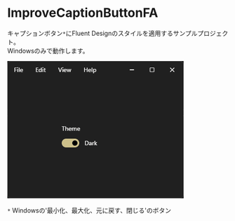 # ImproveCaptionButtonFA

キャプションボタン`*`にFluent Designのスタイルを適用するサンプルプロジェクト。  
Windowsのみで動作します。

![](./Images/Animation1.gif)

`*` Windowsの'最小化、最大化、元に戻す、閉じる'のボタン